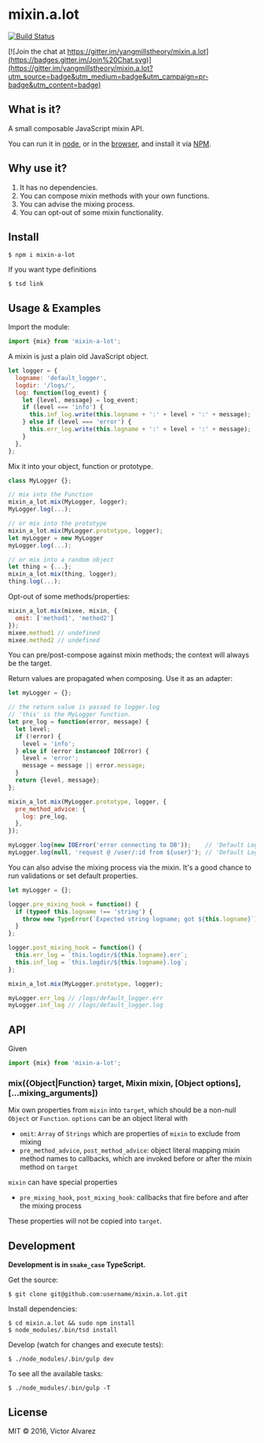 # mixin.a.lot

[![Build Status](https://travis-ci.org/yangmillstheory/mixin.a.lot.svg?branch=master)](https://travis-ci.org/yangmillstheory/mixin.a.lot)

[![Join the chat at https://gitter.im/yangmillstheory/mixin.a.lot](https://badges.gitter.im/Join%20Chat.svg)](https://gitter.im/yangmillstheory/mixin.a.lot?utm_source=badge&utm_medium=badge&utm_campaign=pr-badge&utm_content=badge)

## What is it?

A small composable JavaScript mixin API.

You can run it in [node](https://nodejs.org/), or in the [browser](http://browserify.org/), and install it via [NPM](https://www.npmjs.com/package/mixin-a-lot).

## Why use it?

1. It has no dependencies.
2. You can compose mixin methods with your own functions.
3. You can advise the mixing process.
4. You can opt-out of some mixin functionality.

## Install

```shell
$ npm i mixin-a-lot
```

If you want type definitions

```shell
$ tsd link
```
    
## Usage & Examples

Import the module:

```javascript
import {mix} from 'mixin-a-lot';
```

A mixin is just a plain old JavaScript object. 

```javascript
let logger = {
  logname: 'default_logger',
  logdir: '/logs/',
  log: function(log_event) {
    let {level, message} = log_event;
    if (level === 'info') {
      this.inf_log.write(this.logname + ':' + level + ':' + message);
    } else if (level === 'error') {
      this.err_log.write(this.logname + ':' + level + ':' + message); 
    }
  },
};
```

Mix it into your object, function or prototype.
```javascript
class MyLogger {};

// mix into the Function
mixin_a_lot.mix(MyLogger, logger);
MyLogger.log(...);

// or mix into the prototype
mixin_a_lot.mix(MyLogger.prototype, logger);
let myLogger = new MyLogger
myLogger.log(...);

// or mix into a random object
let thing = {...};
mixin_a_lot.mix(thing, logger);
thing.log(...);
```

Opt-out of some methods/properties:

```javascript
mixin_a_lot.mix(mixee, mixin, {
  omit: ['method1', 'method2']
});
mixee.method1 // undefined
mixee.method2 // undefined
```

You can pre/post-compose against mixin methods; the context will always be the target.

Return values are propagated when composing. Use it as an adapter:

```javascript
let myLogger = {};

// the return value is passed to logger.log
// 'this' is the MyLogger function.
let pre_log = function(error, message) {
  let level;
  if (!error) {
    level = 'info';
  } else if (error instanceof IOError) {
    level = 'error';
    message = message || error.message;
  }
  return {level, message};
};

mixin_a_lot.mix(MyLogger.prototype, logger, {
  pre_method_advice: {
    log: pre_log,
  },
});

myLogger.log(new IOError('error connecting to DB'));    // 'Default Logger: error: error connecting to DB' 
myLogger.log(null, 'request @ /user/:id from ${user}'); // 'Default Logger: info: request @ /user/:id from yangmillstheory'
```

You can also advise the mixing process via the mixin. It's a good chance to run validations or set default properties.


```javascript
let myLogger = {};

logger.pre_mixing_hook = function() {
  if (typeof this.logname !== 'string') {
    throw new TypeError(`Expected string logname; got ${this.logname}`);
  }
};

logger.post_mixing_hook = function() {
  this.err_log = `this.logdir/${this.logname}.err`;
  this.inf_log = `this.logdir/${this.logname}.log`;
};

mixin_a_lot.mix(MyLogger.prototype, logger);

myLogger.err_log // /logs/default_logger.err
myLogger.inf_log // /logs/default_logger.log
```

## API

Given

```javascript
import {mix} from 'mixin-a-lot';
```

### <a name="mix"></a> mix({Object|Function} target, Mixin mixin, [Object options], [...mixing_arguments])

Mix own properties from `mixin` into `target`, which should be a non-null `Object` or `Function`. `options` can be an object literal with

* `omit`: `Array` of `Strings` which are properties of `mixin` to exclude from mixing
* `pre_method_advice`, `post_method_advice`: object literal mapping mixin method names to callbacks, which are invoked before or after the mixin method on `target`

`mixin` can have special properties

* `pre_mixing_hook`, `post_mixing_hook`: callbacks that fire before and after the mixing process

These properties will not be copied into `target`.


## Development

**Development is in `snake_case` TypeScript.**

Get the source:

    $ git clone git@github.com:username/mixin.a.lot.git

Install dependencies:

    $ cd mixin.a.lot && sudo npm install
    $ node_modules/.bin/tsd install

Develop (watch for changes and execute tests):

    $ ./node_modules/.bin/gulp dev

To see all the available tasks:

    $ ./node_modules/.bin/gulp -T


## License

MIT © 2016, Victor Alvarez
